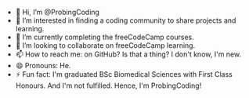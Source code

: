 - 👋 Hi, I’m @ProbingCoding
- 👀 I’m interested in finding a coding community to share projects and learning.
- 🌱 I’m currently completing the freeCodeCamp courses.
- 💞️ I’m looking to collaborate on freeCodeCamp learning.
- 📫 How to reach me: on GitHub? Is that a thing? I don't know, I'm new.
- 😄 Pronouns: He.
- ⚡ Fun fact: I'm graduated BSc Biomedical Sciences with First Class Honours. And I'm not fulfilled. Hence, I'm ProbingCoding!

<!---
ProbingCoding/ProbingCoding is a ✨ special ✨ repository because its `README.md` (this file) appears on your GitHub profile.
You can click the Preview link to take a look at your changes.
--->
